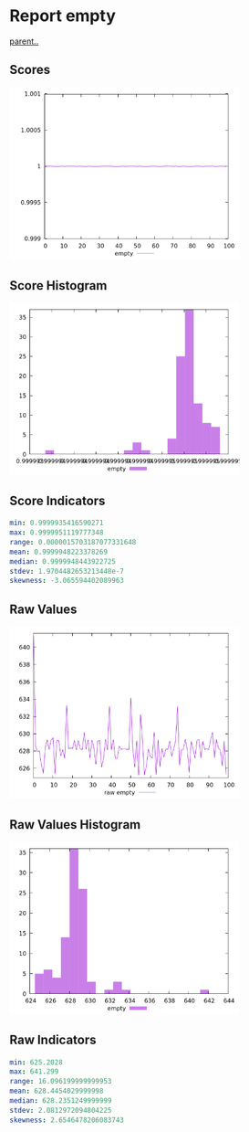 # Report empty

[parent..](./..)  


## Scores

![score](./score.png)  

## Score Histogram

![hist](./hist.png)  

## Score Indicators

```yaml
min: 0.9999935416590271
max: 0.9999951119777348
range: 0.0000015703187077331648
mean: 0.9999948223378269
median: 0.9999948443922725
stdev: 1.9704482653213448e-7
skewness: -3.065594402089963

```

## Raw Values

![raw](./raw.png)  

## Raw Values Histogram

![raw hist](./raw_hist.png)  

## Raw Indicators

```yaml
min: 625.2028
max: 641.299
range: 16.096199999999953
mean: 628.4454029999998
median: 628.2351249999999
stdev: 2.0812972094804225
skewness: 2.6546478206083743

```

<style>
  img {
    max-width: 80%;
  }
</style>
      
